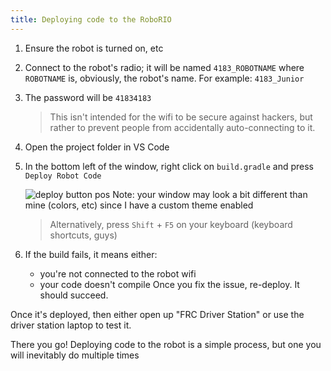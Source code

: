 ```yaml
---
title: Deploying code to the RoboRIO
---
```


1. Ensure the robot is turned on, etc  
2. Connect to the robot's radio; it will be named `4183_ROBOTNAME` where `ROBOTNAME` is, obviously, the robot's name. For example: `4183_Junior`
3. The password will be `41834183`
    > This isn't intended for the wifi to be secure against hackers, but rather to prevent people from accidentally auto-connecting to it.
4. Open the project folder in VS Code
5. In the bottom left of the window, right click on `build.gradle` and press `Deploy Robot Code`  

   ![deploy button pos](/img/deploy_code_button.png)
    Note: your window may look a bit different than mine (colors, etc) since I have a custom theme enabled

    > Alternatively, press `Shift` + `F5` on your keyboard (keyboard shortcuts, guys)

6. If the build fails, it means either:
   - you're not connected to the robot wifi
   - your code doesn't compile
   Once you fix the issue, re-deploy. It should succeed.

Once it's deployed, then either open up "FRC Driver Station" or use the driver station laptop to test it.

There you go! Deploying code to the robot is a simple process, but one you will inevitably do multiple times